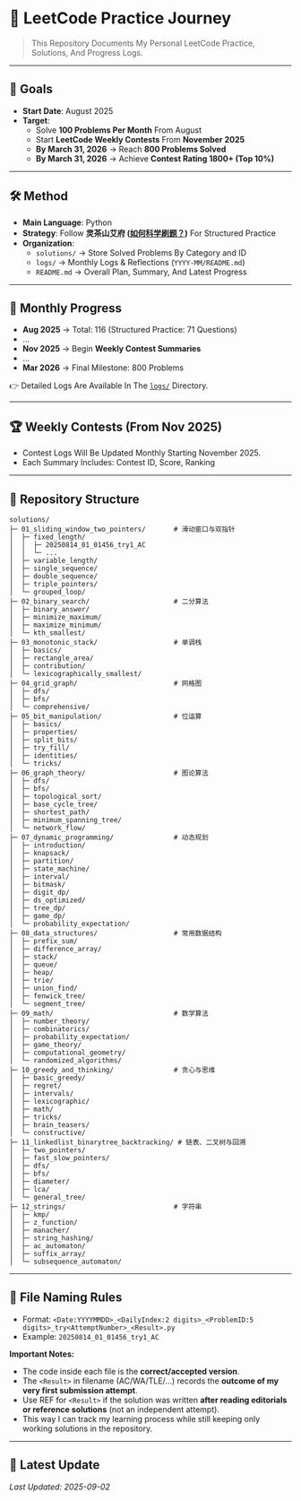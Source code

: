 # 📘 LeetCode Practice Journey

> This Repository Documents My Personal LeetCode Practice, Solutions, And Progress Logs.

---

## 🎯 Goals

- **Start Date**: August 2025  
- **Target**:  
  - Solve **100 Problems Per Month** From August  
  - Start **LeetCode Weekly Contests** From **November 2025**  
  - **By March 31, 2026** → Reach **800 Problems Solved**  
  - **By March 31, 2026** → Achieve **Contest Rating 1800+ (Top 10%)**

---

## 🛠️ Method

- **Main Language**: Python  
- **Strategy**: Follow **灵茶山艾府 ([如何科学刷题？](https://leetcode.cn/discuss/post/3141566/ru-he-ke-xue-shua-ti-by-endlesscheng-q3yd/))** For Structured Practice  
- **Organization**:  
  - `solutions/` → Store Solved Problems By Category and ID  
  - `logs/` → Monthly Logs & Reflections (`YYYY-MM/README.md`)  
  - `README.md` → Overall Plan, Summary, And Latest Progress

---

## 📅 Monthly Progress

- **Aug 2025** → Total: 116 (Structured Practice: 71 Questions)
- …
- **Nov 2025** → Begin **Weekly Contest Summaries**
- …
- **Mar 2026** → Final Milestone: 800 Problems  

👉 Detailed Logs Are Available In The [`logs/`](./logs/) Directory.

---

## 🏆 Weekly Contests (From Nov 2025)

- Contest Logs Will Be Updated Monthly Starting November 2025.  
- Each Summary Includes: Contest ID, Score, Ranking

---

## 📂 Repository Structure

```text
solutions/
├─ 01_sliding_window_two_pointers/       # 滑动窗口与双指针
│  ├─ fixed_length/
│  │  ├─ 20250814_01_01456_try1_AC
│  │  └─ ...
│  ├─ variable_length/
│  ├─ single_sequence/
│  ├─ double_sequence/
│  ├─ triple_pointers/
│  └─ grouped_loop/
├─ 02_binary_search/                     # 二分算法
│  ├─ binary_answer/
│  ├─ minimize_maximum/
│  ├─ maximize_minimum/
│  └─ kth_smallest/
├─ 03_monotonic_stack/                   # 单调栈
│  ├─ basics/
│  ├─ rectangle_area/
│  ├─ contribution/
│  └─ lexicographically_smallest/
├─ 04_grid_graph/                        # 网格图
│  ├─ dfs/
│  ├─ bfs/
│  └─ comprehensive/
├─ 05_bit_manipulation/                  # 位运算
│  ├─ basics/
│  ├─ properties/
│  ├─ split_bits/
│  ├─ try_fill/
│  ├─ identities/
│  └─ tricks/
├─ 06_graph_theory/                      # 图论算法
│  ├─ dfs/
│  ├─ bfs/
│  ├─ topological_sort/
│  ├─ base_cycle_tree/
│  ├─ shortest_path/
│  ├─ minimum_spanning_tree/
│  └─ network_flow/
├─ 07_dynamic_programming/               # 动态规划
│  ├─ introduction/
│  ├─ knapsack/
│  ├─ partition/
│  ├─ state_machine/
│  ├─ interval/
│  ├─ bitmask/
│  ├─ digit_dp/
│  ├─ ds_optimized/
│  ├─ tree_dp/
│  ├─ game_dp/
│  └─ probability_expectation/
├─ 08_data_structures/                   # 常用数据结构
│  ├─ prefix_sum/
│  ├─ difference_array/
│  ├─ stack/
│  ├─ queue/
│  ├─ heap/
│  ├─ trie/
│  ├─ union_find/
│  ├─ fenwick_tree/
│  └─ segment_tree/
├─ 09_math/                              # 数学算法
│  ├─ number_theory/
│  ├─ combinatorics/
│  ├─ probability_expectation/
│  ├─ game_theory/
│  ├─ computational_geometry/
│  └─ randomized_algorithms/
├─ 10_greedy_and_thinking/               # 贪心与思维
│  ├─ basic_greedy/
│  ├─ regret/
│  ├─ intervals/
│  ├─ lexicographic/
│  ├─ math/
│  ├─ tricks/
│  ├─ brain_teasers/
│  └─ constructive/
├─ 11_linkedlist_binarytree_backtracking/ # 链表、二叉树与回溯
│  ├─ two_pointers/
│  ├─ fast_slow_pointers/
│  ├─ dfs/
│  ├─ bfs/
│  ├─ diameter/
│  ├─ lca/
│  └─ general_tree/
├─ 12_strings/                           # 字符串
│  ├─ kmp/
│  ├─ z_function/
│  ├─ manacher/
│  ├─ string_hashing/
│  ├─ ac_automaton/
│  ├─ suffix_array/
│  └─ subsequence_automaton/

```

---

## 📝 File Naming Rules

- Format: `<Date:YYYYMMDD>_<DailyIndex:2 digits>_<ProblemID:5 digits>_try<AttemptNumber>_<Result>.py`
- Example: `20250814_01_01456_try1_AC`

**Important Notes:**
- The code inside each file is the **correct/accepted version**.
- The `<Result>` in filename (AC/WA/TLE/...) records the **outcome of my very first submission attempt**.
- Use REF for `<Result>` if the solution was written **after reading editorials or reference solutions** (not an independent attempt).
- This way I can track my learning process while still keeping only working solutions in the repository.

---

## 🔄 Latest Update

*Last Updated: 2025-09-02*
